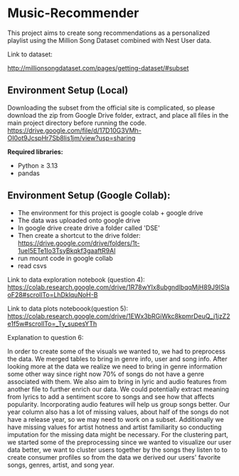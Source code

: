 # Music-Recommender
This project aims to create song recommendations as a personalized playlist using the Million Song Dataset combined with Nest User data.

Link to dataset:

http://millionsongdataset.com/pages/getting-dataset/#subset

## Environment Setup (Local)
Downloading the subset from the official site is complicated, so please download the zip from Google Drive folder, extract, and place all files in the main project directory before running the code.
https://drive.google.com/file/d/17D10G3VMh-OI0ot9JcspHr7Sb8lis1jm/view?usp=sharing

**Required libraries:**
- Python ≥ 3.13  
- pandas


## Environment Setup (Google Collab):
- The environment for this project is google colab + google drive
- The data was uploaded onto google drive
- In google drive create drive a folder called 'DSE' 
- Then create a shortcut to the drive folder: https://drive.google.com/drive/folders/1t-1ueI5ETe1Io3TsyBkqkf3gaaftR9Al
- run mount code in google collab
- read csvs

Link to data exploration notebook (question 4):
https://colab.research.google.com/drive/1R78wYIx8ubgndlbqqMjH89J9ISlaoF28#scrollTo=LhDklquNoH-B

Link to data plots noteboook(question 5):
https://colab.research.google.com/drive/1EWx3bRGiWkc8kpmrDeuQ_j1jzZ2e1f5w#scrollTo=_Ty_supesYTh

Explanation to question 6:

In order to create some of the visuals we wanted to, we had to preprocess the data. We merged tables to bring in genre info, user and song info. After looking more at the data we realize we need to bring in genre information some other way since right now 70% of songs do not have a genre associated with them. We also aim to bring in lyric and audio features from another file to further enrich our data. We could potentially extract meaning from lyrics to add a sentiment score to songs and see how that affects popularity. Incorporating audio features will help us group songs better. Our year column also has a lot of missing values, about half of the songs do not have a release year, so we may need to work on a subset. Additionally we have missing values for artist hotness and artist familiarity so conducting imputation for the missing data might be necessary. For the clustering part, we started some of the preprocessing since we wanted to visualize our user data better, we want to cluster users together by the songs they listen to to create consumer profiles so from the data we derived our users' favorite songs, genres, artist, and song year. 

